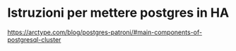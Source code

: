 # Istruzioni per mettere postgres in HA

https://arctype.com/blog/postgres-patroni/#main-components-of-postgresql-cluster
